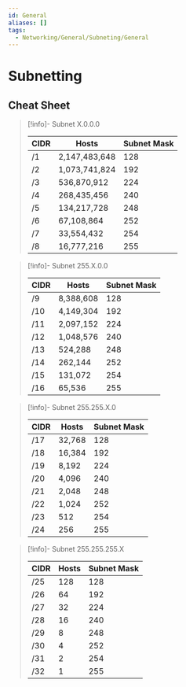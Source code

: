 ```yaml
---
id: General
aliases: []
tags:
  - Networking/General/Subneting/General
---
```


# Subnetting

## Cheat Sheet

> [!info]- Subnet X.0.0.0
>
>| CIDR | Hosts         | Subnet Mask |
>| ---- | ------------- | ----------- |
>| /1   | 2,147,483,648 | 128         |
>| /2   | 1,073,741,824 | 192         |
>| /3   |   536,870,912 | 224         |
>| /4   |   268,435,456 | 240         |
>| /5   |   134,217,728 | 248         |
>| /6   |    67,108,864 | 252         |
>| /7   |    33,554,432 | 254         |
>| /8   |    16,777,216 | 255         |

> [!info]- Subnet 255.X.0.0
>
>| CIDR | Hosts         | Subnet Mask |
>| ---- | ------------- | ----------- |
>| /9   |     8,388,608 | 128         |
>| /10  |     4,149,304 | 192         |
>| /11  |     2,097,152 | 224         |
>| /12  |     1,048,576 | 240         |
>| /13  |       524,288 | 248         |
>| /14  |       262,144 | 252         |
>| /15  |       131,072 | 254         |
>| /16  |        65,536 | 255         |

> [!info]- Subnet 255.255.X.0
>
>| CIDR | Hosts         | Subnet Mask |
>| ---- | ------------- | ----------- |
>| /17  |        32,768 | 128         |
>| /18  |        16,384 | 192         |
>| /19  |         8,192 | 224         |
>| /20  |         4,096 | 240         |
>| /21  |         2,048 | 248         |
>| /22  |         1,024 | 252         |
>| /23  |           512 | 254         |
>| /24  |           256 | 255         |

> [!info]- Subnet 255.255.255.X
>
>| CIDR | Hosts         | Subnet Mask |
>| ---- | ------------- | ----------- |
>| /25  |           128 | 128         |
>| /26  |            64 | 192         |
>| /27  |            32 | 224         |
>| /28  |            16 | 240         |
>| /29  |             8 | 248         |
>| /30  |             4 | 252         |
>| /31  |             2 | 254         |
>| /32  |             1 | 255         |
